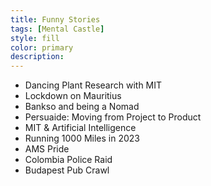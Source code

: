 ```yaml
---
title: Funny Stories
tags: [Mental Castle]
style: fill
color: primary
description: 
---
```


- Dancing Plant Research with MIT
- Lockdown on Mauritius
- Bankso and being a Nomad
- Persuaide: Moving from Project to Product
- MIT & Artificial Intelligence
- Running 1000 Miles in 2023
- AMS Pride
- Colombia Police Raid
- Budapest Pub Crawl